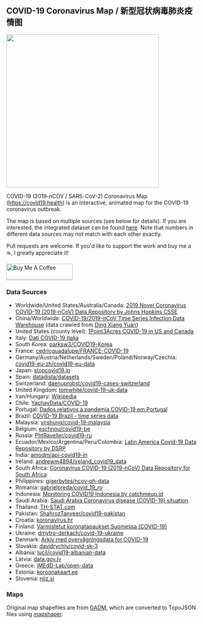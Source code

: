 ## COVID-19 Coronavirus Map / 新型冠状病毒肺炎疫情图

<img src="https://raw.githubusercontent.com/stevenliuyi/covid19/master/public/cover.png" width="400" />

COVID-19 (2019-nCOV / SARS-CoV-2) Coronavirus Map (https://covid19.health) is an interactive, animated map for the COVID-19 coronavirus outbreak.

The map is based on multiple sources (see below for details). If you are interested, the integrated dataset can be found [here](https://github.com/stevenliuyi/covid19/blob/master/public/data/all.json). Note that numbers in different data sources may not match with each other exactly.

Pull requests are welcome. If you'd like to support the work and buy me a ☕, I greatly appreciate it!

<a href="https://www.buymeacoffee.com/stevenliuyi" target="_blank"><img src="https://www.buymeacoffee.com/assets/img/custom_images/orange_img.png" alt="Buy Me A Coffee" style="height: 41px !important;width: 174px !important;box-shadow: 0px 3px 2px 0px rgba(190, 190, 190, 0.5) !important;-webkit-box-shadow: 0px 3px 2px 0px rgba(190, 190, 190, 0.5) !important;" ></a>

### Data Sources
- Worldwide/United States/Australia/Canada: [2019 Novel Coronavirus COVID-19 (2019-nCoV) Data Repository by Johns Hopkins CSSE](https://github.com/CSSEGISandData/COVID-19)
- China/Worldwide: [COVID-19/2019-nCoV Time Series Infection Data Warehouse](https://github.com/BlankerL/DXY-COVID-19-Data) (data crawled from [Ding Xiang Yuan](https://ncov.dxy.cn/ncovh5/view/pneumonia))
- United States (county level): [1Point3Acres COVID-19 in US and Canada](https://coronavirus.1point3acres.com/en)
- Italy: [Dati COVID-19 Italia](https://github.com/pcm-dpc/COVID-19)
- South Korea: [parksw3/COVID19-Korea](https://github.com/parksw3/COVID19-Korea)
- France: [cedricguadalupe/FRANCE-COVID-19](https://github.com/cedricguadalupe/FRANCE-COVID-19)
- Germany/Austria/Netherlands/Sweden/Poland/Norway/Czechia: [covid19-eu-zh/covid19-eu-data](https://github.com/covid19-eu-zh/covid19-eu-data)
- Japan: [stopcovid19.jp](https://www.stopcovid19.jp/)
- Spain: [datadista/datasets](https://github.com/datadista/datasets)
- Switzerland: [daenuprobst/covid19-cases-switzerland](https://github.com/daenuprobst/covid19-cases-switzerland)
- United Kingdom: [tomwhite/covid-19-uk-data](https://github.com/tomwhite/covid-19-uk-data)
- Iran/Hungary: [Wikipedia](https://en.wikipedia.org/wiki/Template:2019%E2%80%9320_coronavirus_pandemic_data)
- Chile: [YachayData/COVID-19](https://github.com/YachayData/COVID-19)
- Portugal: [Dados relativos à pandemia COVID-19 em Portugal](https://github.com/dssg-pt/covid19pt-data)
- Brazil: [COVID-19 Brazil - time series data](https://github.com/elhenrico/covid19-Brazil-timeseries)
- Malaysia: [ynshung/covid-19-malaysia](https://github.com/ynshung/covid-19-malaysia)
- Belgium: [eschnou/covid19-be](https://github.com/eschnou/covid19-be)
- Russia: [PhtRaveller/covid19-ru](https://github.com/PhtRaveller/covid19-ru)
- Ecuador/Mexico/Argentina/Peru/Colombia: [Latin America Covid-19 Data Repository by DSRP](https://github.com/DataScienceResearchPeru/covid-19_latinoamerica)
- India: [amodm/api-covid19-in](https://github.com/amodm/api-covid19-in)
- Ireland: [andrewm4894/ireland_covid19_data](https://github.com/andrewm4894/ireland_covid19_data)
- South Africa: [Coronavirus COVID-19 (2019-nCoV) Data Repository for South Africa](https://github.com/dsfsi/covid19za)
- Philippines: [gigerbytes/ncov-ph-data](https://github.com/gigerbytes/ncov-ph-data)
- Romania: [gabrielpreda/covid_19_ro](https://github.com/gabrielpreda/covid_19_ro)
- Indonesia: [Monitoring COVID19 Indonesia by catchmeup.id](https://docs.google.com/spreadsheets/d/1sgiz8x71QyIVJZQguYtG9n6xBEKdM4fXuDs_d8zKOmY/htmlview#)
- Saudi Arabia: [Saudi Arabia Coronavirus disease (COVID-19) situation](https://datasource.kapsarc.org/explore/dataset/saudi-arabia-coronavirus-disease-covid-19-situation/)
- Thailand: [TH-STAT.com](https://covid19.th-stat.com/)
- Pakistan: [ShahrozTanveer/covid19-pakistan](https://github.com/ShahrozTanveer/covid19-pakistan)
- Croatia: [koronavirus.hr](https://www.koronavirus.hr/)
- Finland: [Varmistetut koronatapaukset Suomessa (COVID-19)](https://thl.fi/fi/tilastot-ja-data/aineistot-ja-palvelut/avoin-data/varmistetut-koronatapaukset-suomessa-covid-19-)
- Ukraine: [dmytro-derkach/covid-19-ukraine](https://github.com/dmytro-derkach/covid-19-ukraine)
- Denmark: [Arkiv med overvågningsdata for COVID-19](https://www.ssi.dk/sygdomme-beredskab-og-forskning/sygdomsovervaagning/c/covid19-overvaagning/arkiv-med-overvaagningsdata-for-covid19)
- Slovakia: [davidrychly/covid-sk-3](https://apify.com/davidrychly/covid-sk-3)
- Albania: [lucil/covid19-albanian-data](https://github.com/lucil/covid19-albanian-data)
- Latvia: [data.gov.lv](https://data.gov.lv/dati/lv/dataset/covid-19-pa-adm-terit)
- Greece: [iMEdD-Lab/open-data](https://github.com/iMEdD-Lab/open-data)
- Estonia: [koroonakaart.ee](https://github.com/okestonia/koroonakaart)
- Slovenia: [nijz.si](https://www.nijz.si/sl/dnevno-spremljanje-okuzb-s-sars-cov-2-covid-19)

### Maps
Original map shapefiles are from [GADM](https://gadm.org/), which are converted to TopoJSON files using [mapshaper](https://github.com/mbloch/mapshaper).